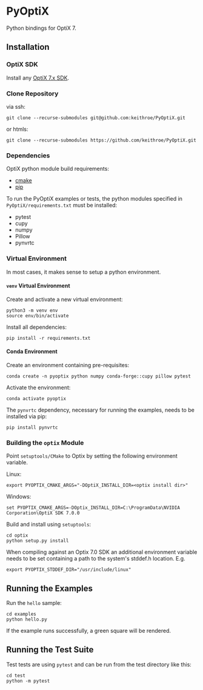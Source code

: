 # PyOptiX

Python bindings for OptiX 7.

## Installation

### OptiX SDK
Install any [OptiX 7.x SDK](https://developer.nvidia.com/optix/downloads/7.3.0/linux64). 

### Clone Repository
via ssh:
```
git clone --recurse-submodules git@github.com:keithroe/PyOptiX.git
```
or htmls:
```
git clone --recurse-submodules https://github.com/keithroe/PyOptiX.git 
```


### Dependencies
OptiX python module build requirements:
* [cmake](https://cmake.org/)
* [pip](https://pypi.org/project/pip/)

To run the PyOptiX examples or tests, the python modules specified in 
`PyOptiX/requirements.txt` must be installed:
* pytest
* cupy
* numpy
* Pillow
* pynvrtc

### Virtual Environment
In most cases, it makes sense to setup a python environment.

#### `venv` Virtual Environment
Create and activate a new virtual environment:
```
python3 -m venv env
source env/bin/activate
```
Install all dependencies:
```
pip install -r requirements.txt
```

#### Conda Environment
Create an environment containing pre-requisites:
```
conda create -n pyoptix python numpy conda-forge::cupy pillow pytest
```
Activate the environment:
```
conda activate pyoptix
```
The `pynvrtc` dependency, necessary for running the examples, needs to be installed via pip:
```
pip install pynvrtc
```

### Building the `optix` Module
Point `setuptools/CMake` to Optix by setting the following environment variable.

Linux:
```
export PYOPTIX_CMAKE_ARGS="-DOptiX_INSTALL_DIR=<optix install dir>"
```
Windows:
```
set PYOPTIX_CMAKE_ARGS=-DOptix_INSTALL_DIR=C:\ProgramData\NVIDIA Corporation\OptiX SDK 7.0.0
```

Build and install using `setuptools`:
```
cd optix
python setup.py install
```

When compiling against an Optix 7.0 SDK an additional environment variable needs to be set
containing a path to the system's stddef.h location. E.g.
```
export PYOPTIX_STDDEF_DIR="/usr/include/linux"
```

## Running the Examples

Run the `hello` sample:
```
cd examples
python hello.py
```
If the example runs successfully, a green square will be rendered.

## Running the Test Suite

Test tests are using `pytest` and can be run from the test directory like this:
```
cd test
python -m pytest
```
